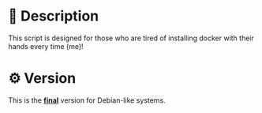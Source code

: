 # 📜 Description
This script is designed for those who are tired of installing docker with their hands every time (me)!


# ⚙️ Version
This is the <ins>**final**</ins> version for Debian-like systems.
